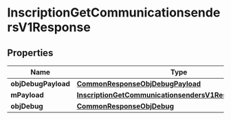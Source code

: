 
# InscriptionGetCommunicationsendersV1Response

## Properties
Name | Type | Description | Notes
------------ | ------------- | ------------- | -------------
**objDebugPayload** | [**CommonResponseObjDebugPayload**](CommonResponseObjDebugPayload.md) |  | 
**mPayload** | [**InscriptionGetCommunicationsendersV1ResponseMPayload**](InscriptionGetCommunicationsendersV1ResponseMPayload.md) |  | 
**objDebug** | [**CommonResponseObjDebug**](CommonResponseObjDebug.md) |  |  [optional]



